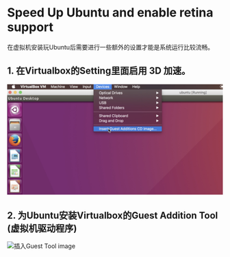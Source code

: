 # Speed Up Ubuntu and enable retina support
在虚拟机安装玩Ubuntu后需要进行一些额外的设置才能是系统运行比较流畅。

## 1. 在Virtualbox的Setting里面启用 3D 加速。
![Virtualbox Display Setting](/doc/VmInsertGuestTool.png?raw=true)

## 2. 为Ubuntu安装Virtualbox的Guest Addition Tool (虚拟机驱动程序)
![插入Guest Tool image](/galaxyark/angular-tour-of-heroes/blob/galaxyark/doc/VmInsertGuestTool.png "插入Guest Tool Image")

